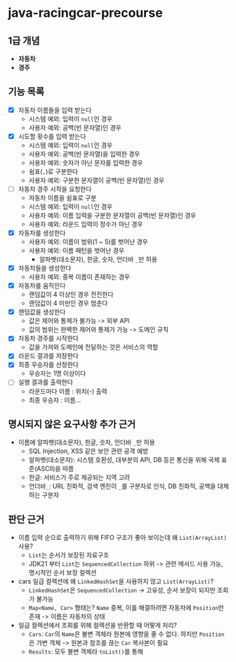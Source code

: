 # java-racingcar-precourse
## 1급 개념
- **자동차**
- **경주**

## 기능 목록
- [x] 자동차 이름들을 입력 받는다
  - 시스템 예외: 입력이 `null`인 경우
  - 사용자 예외: 공백(빈 문자열)인 경우
- [x] 시도할 횟수를 입력 받는다
  - 시스템 예외: 입력이 `null`인 경우
  - 사용자 예외: 공백(빈 문자열)을 입력한 경우
  - 사용자 예외: 숫자가 아닌 문자를 입력한 경우
  - 쉼표(`,`)로 구분한다
  - 사용자 예외: 구분한 문자열이 공백(빈 문자열)인 경우
- [ ] 자동차 경주 시작을 요청한다
  - 자동차 이름을 쉼표로 구분
  - 시스템 예외: 입력이 `null`인 경우
  - 사용자 예외: 이름 입력을 구분한 문자열이 공백(빈 문자열)인 경우
  - 사용자 예외: 라운드 입력이 정수가 아닌 경우
- [x] 자동차를 생성한다
  - 사용자 예외: 이름이 범위(1 ~ 5)를 벗어난 경우
  - 사용자 예외: 이름 패턴을 벗어난 경우
    - 알파벳(대소문자), 한글, 숫자, 언더바 `_`만 허용
- [x] 자동차들을 생성한다
  - 사용자 예외: 중복 이름이 존재하는 경우
- [x] 자동차를 움직인다
  - 랜덤값이 4 이상인 경우 전진한다
  - 랜덤값이 4 미만인 경우 멈춘다
- [x] 랜덤값을 생성한다
  - 값은 제어와 통제가 불가능 -> 외부 API
  - 값의 범위는 완벽한 제어와 통제가 가능 -> 도메인 규칙
- [x] 자동차 경주를 시작한다
  - 값을 가져와 도메인에 전달하는 것은 서비스의 역할
- [x] 라운드 결과를 저장한다
- [x] 최종 우승자를 선정한다
  - 우승자는 1명 이상이다
- [ ] 실행 결과를 출력한다
  - 라운드마다 이름 : 위치(-) 출력
  - 최종 우승자 : 이름...

## 명시되지 않은 요구사항 추가 근거
- 이름에 알파벳(대소문자), 한글, 숫자, 언더바 `_`만 허용
  - SQL Injection, XSS 같은 보안 관련 공격 예방
  - 알파벳(대소문자): 시스템 호환성, 대부분의 API, DB 등은 통신을 위해 국제 표준(ASCII)을 따름
  - 한글: 서비스가 주로 제공되는 지역 고려
  - 언더바`_`: URL 친화적, 검색 엔진이 `_`를 구분자로 인식, DB 친화적, 공백을 대체하는 구분자

## 판단 근거
- 이름 입력 순으로 출력하기 위해 FIFO 구조가 좋아 보이는데 왜 `List(ArrayList)` 사용?
  - `List`는 순서가 보장된 자료구조
  - JDK21 부터 `List`는 `SequencedCollection` 하위 -> 관련 메서드 사용 가능, 명시적인 순서 보장 컬렉션
- cars 일급 컬렉션에 왜 `LinkedHashSet`을 사용하지 않고 `List(ArrayList)`?
  - `LinkedHashSet`은 `SequencedCollection` -> 고유성, 순서 보장이 되지만 조회가 불가능
  - `Map<Name, Car>` 형태는? `Name` 중복, 이를 해결하려면 자동차에 `Position`만 존재 -> 이름은 자동차의 상태
- 일급 컬렉션에서 조회를 위해 컬렉션을 반환할 때 어떻게 처리?
  - `Cars`: `Car`의 `Name`은 불변 객체라 원본에 영향을 줄 수 없다. 하지만 `Position`은 가변 객체 -> 원본과 참조를 끊는 `Car` 복사본이 필요
  - `Results`: 모두 불변 객체라 `toList()`를 통해  
